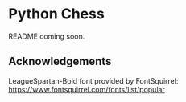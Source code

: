 # Python Chess

README coming soon.

## Acknowledgements

LeagueSpartan-Bold font provided by FontSquirrel: https://www.fontsquirrel.com/fonts/list/popular 